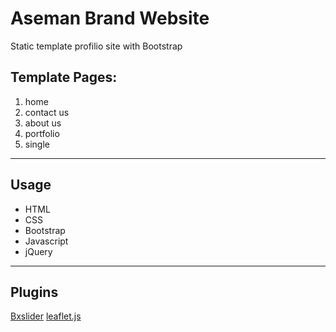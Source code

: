 # Aseman Brand Website
Static template profilio site with Bootstrap
## Template Pages:
1. home
2. contact us
3. about us
4. portfolio
5. single
--------------------------------------------------
## Usage
- HTML
- CSS
- Bootstrap
- Javascript
- jQuery
---------------------------------------------------
## Plugins
[Bxslider](https://bxslider.com/install)
[leaflet.js](https://leafletjs.com/download.html)
